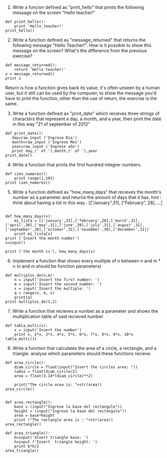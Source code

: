 1. Write a funcion defined as "print_hello" that prints the following message on the screen "Hello teacher!"

```
def print_hello():
	print 'Hello_teacher!'
print_hello()
```

2. Write a function defined as "message_returned" that returns the following message "Hello Teacher!". How is it possible to show this message on the screen? What's the difference from the previous exercise?

```
def message_returned():
	return 'Hello teacher!'
x = message_returned()
print x
 ```

Return is how a function gives back its value, it's often unseen by a human user, but it still can be used by the computer, to show the message you'd have to print the function, other than the use of return, the exercise is the same.


3. Write a function defined as "print_date" which recieves three strings of characters that represent a day, a month, and a year, then print the date in this way "21 of september of 2012"

 ```
def print_date():
	day=raw_input ('Ingrese Dia')
	month=raw_input ('Ingrese Mes')
	year=raw_input ('Ingrese año')
	print day,(' of '),month,(' of '),year
print_date()
 ```

4. Write a function that prints the first hundred integrer numbers.

```
def cien_numeros():
	print range(1,101)
print cien_numeros()
```

5. Write a function defined as "how_many_days" that recieves the month's number as a parameter and returns the amount of days that it has. hint : think about having a list in this way : [["January",31], [“February”, 28], ...]

```

def how_many_days(x):
	mi_lista = [['january',31],['february',28],['march',31],['april',30],['may',31],['june',30],['july',31],['august',31],['september',30],['october',31],['november',30],['december',31]]
	print mi_lista[x]
print ('Insert the month number')
x=input()

print ('the month is'), how_many_days(x)

```

6. Implement a function that shows every multiple of n between n and m * n (n and m should be function parameters)

```
def multiplos_de(n,m):
	n = input('Insert the first number: ')
	m = input('Insert the second number: ')
	x = input('Insert the multiple: ')
	q = range(n, m, x)
	print(q)
print multiplos_de(1,2)
```


7. Write a function that recieves a number as a parameter and shows the multiplication table of said recieved number

```
def tabla_multi(x):
	x = input('Insert the number')
	print x, 2*x, 3*x, 4*x, 5*x, 6*x, 7*x, 8*x, 9*x, 10*x
tabla_multi(1)
```

8. Write a function that calculates the area of a circle, a rectangle, and a triangle. analyse which parameters should these functions recieve.

```
def area_circle():
	diam_circle = float(input("Insert the circles area: "))
	radio = float(diam_circle/2)
	area = float(3.14*(diam_circle)**2)

	print("The circle area is: "+str(area))
area_circle()


def area_rectangle():
	base = (input("Ingrese la base del rectangulo"))
	height = (input("Ingrese la base del rectangulo"))
	area = base*height
	print ("The rectangle area is : "+str(area))
area_rectangle()

def area_triangle():
	b=input('Insert triangle base: ')
	h=input ('Insert  triangle height: ')
	print b*h/2
area_triangle()

```